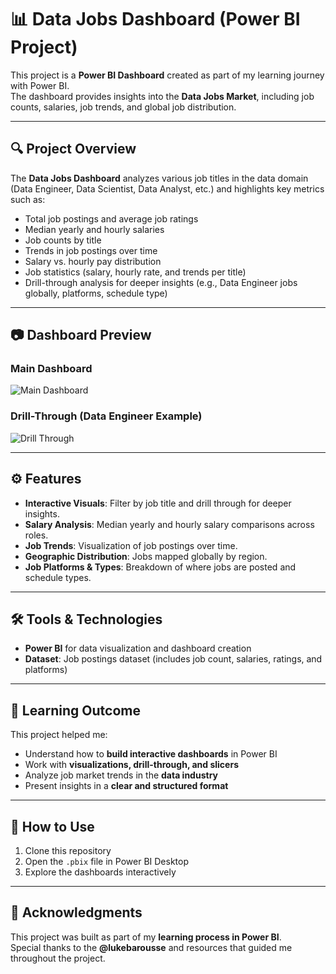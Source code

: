 # 📊 Data Jobs Dashboard (Power BI Project)

This project is a **Power BI Dashboard** created as part of my learning journey with Power BI.  
The dashboard provides insights into the **Data Jobs Market**, including job counts, salaries, job trends, and global job distribution.

---

## 🔍 Project Overview
The **Data Jobs Dashboard** analyzes various job titles in the data domain (Data Engineer, Data Scientist, Data Analyst, etc.) and highlights key metrics such as:
- Total job postings and average job ratings  
- Median yearly and hourly salaries  
- Job counts by title  
- Trends in job postings over time  
- Salary vs. hourly pay distribution  
- Job statistics (salary, hourly rate, and trends per title)  
- Drill-through analysis for deeper insights (e.g., Data Engineer jobs globally, platforms, schedule type)

---

## 📷 Dashboard Preview
### Main Dashboard  
![Main Dashboard](.Data_Job_dashboard.png)

### Drill-Through (Data Engineer Example)  
![Drill Through](.Drill_Through_dashboard.png)

---

## ⚙️ Features
- **Interactive Visuals**: Filter by job title and drill through for deeper insights.  
- **Salary Analysis**: Median yearly and hourly salary comparisons across roles.  
- **Job Trends**: Visualization of job postings over time.  
- **Geographic Distribution**: Jobs mapped globally by region.  
- **Job Platforms & Types**: Breakdown of where jobs are posted and schedule types.  

---

## 🛠️ Tools & Technologies
- **Power BI** for data visualization and dashboard creation  
- **Dataset**: Job postings dataset (includes job count, salaries, ratings, and platforms)  

---

## 🎯 Learning Outcome
This project helped me:
- Understand how to **build interactive dashboards** in Power BI  
- Work with **visualizations, drill-through, and slicers**  
- Analyze job market trends in the **data industry**  
- Present insights in a **clear and structured format**  

---

## 🚀 How to Use
1. Clone this repository  
2. Open the `.pbix` file in Power BI Desktop  
3. Explore the dashboards interactively  

---

## 🙏 Acknowledgments
This project was built as part of my **learning process in Power BI**.  
Special thanks to the **@lukebarousse** and resources that guided me throughout the project.  


